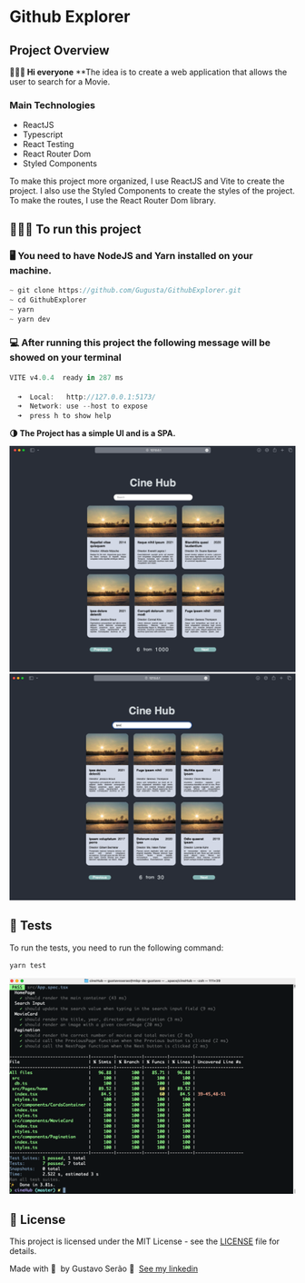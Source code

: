 # Github Explorer

## Project Overview

**👨🏻‍💻 Hi everyone**
**The idea is to create a web application that allows the user to search for a Movie.

### Main Technologies

- ReactJS
- Typescript
- React Testing
- React Router Dom
- Styled Components

To make this project more organized, I use ReactJS and Vite to create the project. I also use the Styled Components to create the styles of the project. To make the routes, I use the React Router Dom library.

## **👨🏻‍💻 To run this project**

### **🖥️ You need to have NodeJS and Yarn installed on your machine.**

```jsx
~ git clone https://github.com/Gugusta/GithubExplorer.git
~ cd GithubExplorer
~ yarn
~ yarn dev
```

### **💻 After running this project the following message will be showed on your terminal**

```jsx
VITE v4.0.4  ready in 287 ms

  ➜  Local:   http://127.0.0.1:5173/
  ➜  Network: use --host to expose
  ➜  press h to show help
```

**🌗 The Project has a simple UI and is a SPA.**

<img alt="Mockup" src="./assets/cineHub01.png">
<img alt="Mockup" src="./assets/cineHub02.png">

## **📝 Tests**

To run the tests, you need to run the following command:

```jsx
yarn test
```

<img alt="Mockup" src="./assets/cineHub03.png">

## **📝 License**

This project is licensed under the MIT License - see the [LICENSE](notion://www.notion.so/gustavoserao/LICENSE) file for details.

Made with 💜 &nbsp;by Gustavo Serão 👋 &nbsp;[See my linkedin](https://www.linkedin.com/in/gustavoserao/)
